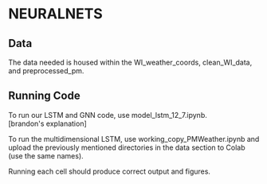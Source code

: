 # NEURALNETS
## Data
The data needed is housed within the WI_weather_coords, clean_WI_data, and preprocessed_pm.
## Running Code
To run our LSTM and GNN code, use model_lstm_12_7.ipynb.  
[brandon's explanation]  

To run the multidimensional LSTM, use working_copy_PMWeather.ipynb and upload the previously mentioned directories in the data section to Colab (use the same names).  

Running each cell should produce correct output and figures.
